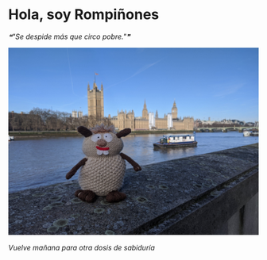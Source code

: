 # Hola, soy Rompiñones

<!--STARTS_HERE_QUOTE_README-->
<i>❝"Se despide más que circo pobre."❞</i>
<!--ENDS_HERE_QUOTE_README-->

<!--START_SECTION:update_image-->
![alt text](https://raw.githubusercontent.com/focaalvarez/rompinones/main/.github/images/IMG_20220205_102213.jpg?raw=true)
<!--END_SECTION:update_image-->

*Vuelve mañana para otra dosis de sabiduría*
